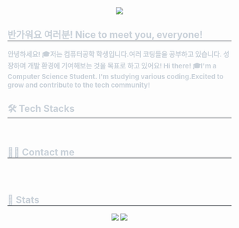 <div align= "center">
    <img src="https://capsule-render.vercel.app/api?type=waving&color=0:7e47ff,100:ff7575&height=240&text=Hello,%20Guys!&animation=fadeIn&fontColor=ffffff&fontSize=70" />
    </div>
    <div style="text-align: left;"> 
    <h2 style="border-bottom: 1px solid #21262d; color: #c9d1d9;"> 반가워요 여러분!  Nice to meet you, everyone! </h2>  
    <div style="font-weight: 700; font-size: 15px; text-align: left; color: #c9d1d9;"> 안녕하세요! 🎓</li>저는 컴퓨터공학 학생입니다.</li>여러 코딩들을 공부하고 있습니다. 성장하며 개발 환경에 기여해보는 것을 목표로 하고 있어요!   </li></li></li>Hi there! 🎓</li>I'm a Computer Science Student. I'm studying various coding.</li>Excited to grow and contribute to the tech community! </div> 
    </div>
    <div style="text-align: left;">
    <h2 style="border-bottom: 1px solid #21262d; color: #c9d1d9;"> 🛠️ Tech Stacks </h2> <br> 
    <div  align= "center"> </div>
    </div>
    <div style="text-align: left;">
    <h2 style="border-bottom: 1px solid #21262d; color: #c9d1d9;"> 🧑‍💻 Contact me </h2> <br> 
    <div align= "center">  </div>  <br> 
    <div align= "center">  </div> 
    </div>
    <div style="text-align: left;"> 
    <h2 style="border-bottom: 1px solid #21262d; color: #c9d1d9;"> 🏅 Stats </h2> <div align= "center"> <img src="https://github-readme-stats.vercel.app/api?username=ashes331&bg_color=60,deadff,ffc2c2&title_color=ffffff&text_color=ffffff"
         /> <img src="https://github-readme-stats.vercel.app/api/top-langs/?username=ashes331&layout=compact&bg_color=60,deadff,ffc2c2&title_color=ffffff&text_color=ffffff"
           /> </div> 
    </div>
    

<!--
**ashes331/ashes331** is a ✨ _special_ ✨ repository because its `README.md` (this file) appears on your GitHub profile.

Here are some ideas to get you started:

- 🔭 I’m currently working on ...
- 🌱 I’m currently learning ...
- 👯 I’m looking to collaborate on ...
- 🤔 I’m looking for help with ...
- 💬 Ask me about ...
- 📫 How to reach me: ...
- 😄 Pronouns: ...
- ⚡ Fun fact: ...
-->

